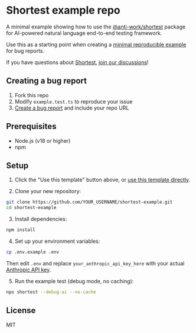 # Shortest example repo

A minimal example showing how to use the [@anti-work/shortest](https://www.npmjs.com/package/@antiwork/shortest) package for AI-powered natural language end-to-end testing framework.

Use this as a starting point when creating a [minimal reproducible example](https://stackoverflow.com/help/minimal-reproducible-example) for bug reports.

If you have questions about [Shortest](https://shortest.com), [join our discussions](https://github.com/anti-work/shortest/discussions)!

## Creating a bug report

1. Fork this repo
2. Modify `example.test.ts` to reproduce your issue
3. [Create a bug report](https://github.com/anti-work/shortest/issues/new?template=bug.yml) and include your repo URL

## Prerequisites

- Node.js (v18 or higher)
- npm

## Setup

1. Click the "Use this template" button above, or [use this template directly](https://github.com/new?template_name=shortest-example&template_owner=anti-work).

2. Clone your new repository:
  ```bash
  git clone https://github.com/YOUR_USERNAME/shortest-example.git
  cd shortest-example
  ```

3. Install dependencies:
```bash
npm install
```

4. Set up your environment variables:
```bash
cp .env.example .env
```
Then edit `.env` and replace `your_anthropic_api_key_here` with your actual [Anthropic API key](https://console.anthropic.com).

5. Run the example test (debug mode, no caching):
```bash
npx shortest --debug-ai --no-cache
```

## License

MIT
